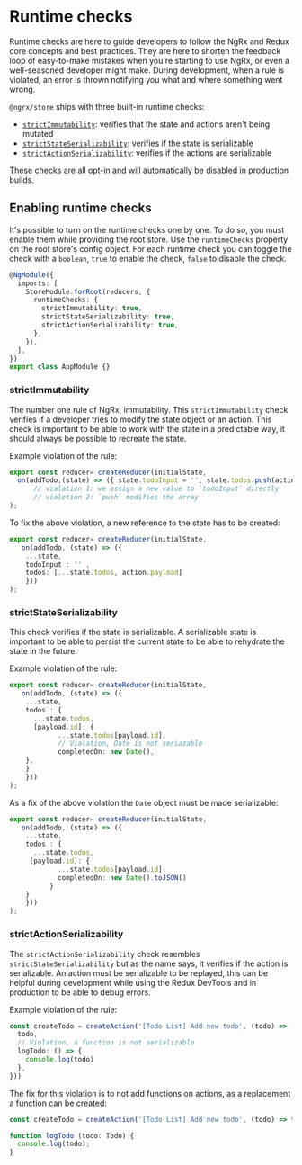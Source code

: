 # Runtime checks

Runtime checks are here to guide developers to follow the NgRx and Redux core concepts and best practices. They are here to shorten the feedback loop of easy-to-make mistakes when you're starting to use NgRx, or even a well-seasoned developer might make. During development, when a rule is violated, an error is thrown notifying you what and where something went wrong.

`@ngrx/store` ships with three built-in runtime checks:

- [`strictImmutability`](#strictimmutability): verifies that the state and actions aren't being mutated
- [`strictStateSerializability`](#strictstateserializability): verifies if the state is serializable
- [`strictActionSerializability`](#strictactionserializability): verifies if the actions are serializable

These checks are all opt-in and will automatically be disabled in production builds.

## Enabling runtime checks

It's possible to turn on the runtime checks one by one. To do so, you must enable them while providing the root store. Use the `runtimeChecks` property on the root store's config object. For each runtime check you can toggle the check with a `boolean`, `true` to enable the check, `false` to disable the check.

```ts
@NgModule({
  imports: [
    StoreModule.forRoot(reducers, {
      runtimeChecks: {
        strictImmutability: true,
        strictStateSerializability: true,
        strictActionSerializability: true,
      },
    }),
  ],
})
export class AppModule {}
```

### strictImmutability

The number one rule of NgRx, immutability. This `strictImmutability` check verifies if a developer tries to modify the state object or an action. This check is important to be able to work with the state in a predictable way, it should always be possible to recreate the state.

Example violation of the rule:

```ts
export const reducer= createReducer(initialState,
  on(addTodo,(state) => ({ state.todoInput = '', state.todos.push(action.payload)  }))
      // vialation 1: we assign a new value to `todoInput` directly
      // vialotion 2: `push` modifies the array
);
```

To fix the above violation, a new reference to the state has to be created:

```ts
export const reducer= createReducer(initialState,
   on(addTodo, (state) => ({
    ...state,
    todoInput : '' ,
    todos: [...state.todos, action.payload]
    }))
);
```

### strictStateSerializability

This check verifies if the state is serializable. A serializable state is important to be able to persist the current state to be able to rehydrate the state in the future.

Example violation of the rule:

```ts
export const reducer= createReducer(initialState,
   on(addTodo, (state) => ({
    ...state,
    todos : {
      ...state.todos,
      [payload.id]: {
            ...state.todos[payload.id],
            // Vialation, Date is not seriazable
            completedOn: new Date(),
    },
    }
    }))
);
```

As a fix of the above violation the `Date` object must be made serializable:

```ts
export const reducer= createReducer(initialState,
   on(addTodo, (state) => ({
    ...state,
    todos : {
      ...state.todos,
     [payload.id]: {
            ...state.todos[payload.id],
            completedOn: new Date().toJSON()
          }
    }
    }))
);
```

### strictActionSerializability

The `strictActionSerializability` check resembles `strictStateSerializability` but as the name says, it verifies if the action is serializable. An action must be serializable to be replayed, this can be helpful during development while using the Redux DevTools and in production to be able to debug errors.

Example violation of the rule:

```ts
const createTodo = createAction('[Todo List] Add new todo', (todo) => ({
  todo,
  // Violation, a function is not serializable
  logTodo: () => {
    console.log(todo)
  },
}))
```

The fix for this violation is to not add functions on actions, as a replacement a function can be created:

```ts
const createTodo = createAction('[Todo List] Add new todo', (todo) => todo)

function logTodo (todo: Todo) {
  console.log(todo);
}
```
